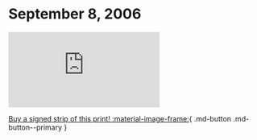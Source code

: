 # September 8, 2006

![](https://www.achewood.com/comic.php?date=09082006)

[Buy a signed strip of this print! :material-image-frame:](https://achewood-holiday-pop-up.myshopify.com/products/strip#09082006){ .md-button .md-button--primary }
